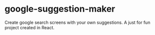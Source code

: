 # google-suggestion-maker
Create google search screens with your own suggestions. A just for fun project created in React.